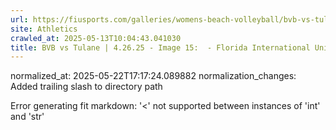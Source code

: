 ```yaml
---
url: https://fiusports.com/galleries/womens-beach-volleyball/bvb-vs-tulane-4-26-25/image-15/358/62879/
site: Athletics
crawled_at: 2025-05-13T10:04:43.041030
title: BVB vs Tulane | 4.26.25 - Image 15:  - Florida International University
---
```

normalized_at: 2025-05-22T17:17:24.089882
normalization_changes: Added trailing slash to directory path

Error generating fit markdown: '<' not supported between instances of 'int' and 'str'